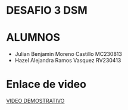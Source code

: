# DESAFIO 3 DSM

# ALUMNOS 

* Julian Benjamin Moreno Castillo  MC230813
* Hazel Alejandra Ramos Vasquez    RV230413

# Enlace de video 
[VIDEO DEMOSTRATIVO](https://drive.google.com/file/d/1QdwN7ypNCZD3ii8GAmo2Qz2X7f_0xKCX/view?usp=sharing)
